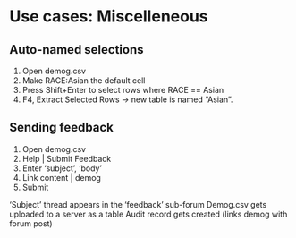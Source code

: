 <!-- TITLE: Use Cases: Miscellaneous -->
<!-- SUBTITLE: -->

# Use cases: Miscelleneous

## Auto-named selections 

1. Open demog.csv
2. Make RACE:Asian the default cell
3. Press Shift+Enter to select rows where RACE == Asian
4. F4, Extract Selected Rows -> new table is named “Asian”.

## Sending feedback

1. Open demog.csv
2. Help | Submit Feedback
3. Enter ‘subject’, ‘body’
4. Link content | demog
5. Submit

‘Subject’ thread appears in the ‘feedback’ sub-forum
Demog.csv gets uploaded to a server as a table
Audit record gets created (links demog with forum post)
